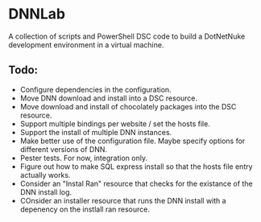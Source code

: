 # DNNLab

A collection of scripts and PowerShell DSC code to build a DotNetNuke development environment in a virtual machine.

## Todo:
- Configure dependencies in the configuration.
- Move DNN download and install into a DSC resource.
- Move download and install of chocolately packages into the DSC resource.
- Support multiple bindings per website / set the hosts file.
- Support the install of multiple DNN instances.
- Make better use of the configuration file. Maybe specify options for different versions of DNN.
- Pester tests. For now, integration only.
- Figure out how to make SQL express install so that the hosts file entry actually works.
- Consider an "Instal Ran" resource that checks for the existance of the DNN install log.
- COnsider an installer resource that runs the DNN install with a depenency on the instlall ran resource.